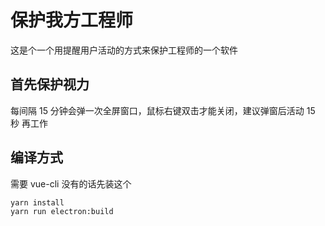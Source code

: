 # 保护我方工程师

这是个一个用提醒用户活动的方式来保护工程师的一个软件

## 首先保护视力

每间隔 15 分钟会弹一次全屏窗口，鼠标右键双击才能关闭，建议弹窗后活动 15 秒 再工作

## 编译方式

需要 vue-cli 没有的话先装这个

```bash
yarn install
yarn run electron:build
```
